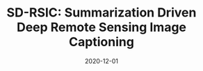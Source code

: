 ---
date: 2020-12-01

title: "SD-RSIC: Summarization Driven Deep Remote Sensing Image Captioning"

description: |
    This repository contains the code for our Summarization Driven Remote Sensing Image Captioning (SD-RSIC) approach.
    The SD-RSIC approach consists of three main steps. The first step obtains the standard image captions by jointly
    exploiting convolutional neural networks (CNNs) with long short-term memory (LSTM) networks. The second step,
    unlike the existing RS image captioning methods, summarizes the ground-truth captions of each training image
    into a single caption by exploiting sequence to sequence neural networks and eliminates the redundancy present
    in the training set. The third step automatically defines the adaptive weights associated to each RS image to
    combine the standard captions with the summarized captions based on the semantic content of the image. This is
    achieved by a novel adaptive weighting strategy defined in the context of LSTM networks. The code is written
    based on TensorFlow.

repositories:
    - name: SD-RSIC @RSiM-Git
      link: https://git.tu-berlin.de/rsim/SD-RSIC

accompanying_paper:
    title: "SD-RSIC: Summarization Driven Deep Remote Sensing Image Captioning"
    link: https://arxiv.org/abs/2009.13935

contact_people:
    - name: Gencer Sumbul
      link: /team/members/gencer-sumbul
---
